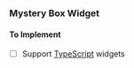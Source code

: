 ### Mystery Box Widget

#### To Implement

- [ ] Support [TypeScript](https://github.com/frol/bos-component-ts-starter) widgets